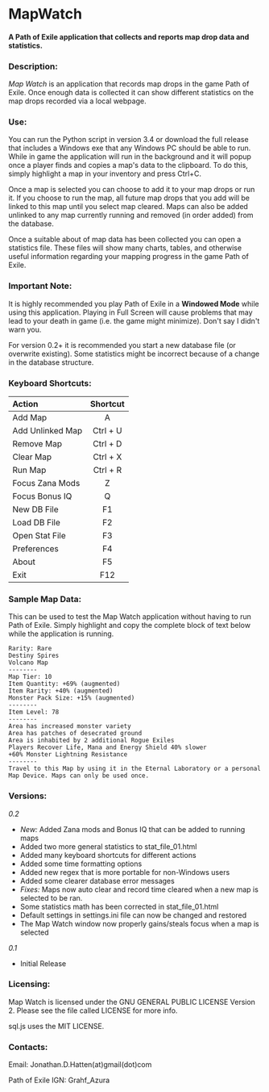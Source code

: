 # MapWatch
#### A Path of Exile application that collects and reports map drop data and statistics.


### Description:
*Map Watch* is an application that records map drops in the game Path of Exile.  Once enough data is collected it can show different statistics on the map drops recorded via a local webpage.  


### Use:
You can run the Python script in version 3.4 or download the full release that includes a Windows exe that any Windows PC should be able to run.  While in game the application will run in the background and it will popup once a player finds and copies a map's data to the clipboard.  To do this, simply highlight a map in your inventory and press Ctrl+C.  
	
Once a map is selected you can choose to add it to your map drops or run it.  If you choose to run the map, all future map drops that you add will be linked to this map until you select map cleared.  Maps can also be added unlinked to any map currently running and removed (in order added) from the database.

Once a suitable about of map data has been collected you can open a statistics file.  These files will show many charts, tables, and otherwise useful information regarding your mapping progress in the game Path of Exile.  


### Important Note:
It is highly recommended you play Path of Exile in a **Windowed Mode** while using this application.  Playing in Full Screen will cause problems that may lead to your death in game (i.e. the game might minimize).  Don't say I didn't warn you.

For version 0.2+ it is recommended you start a new database file (or overwrite existing).  Some statistics might be incorrect because of a change in the database structure.  


### Keyboard Shortcuts:
| Action | Shortcut |
| :----- | :------: |
| Add Map | A |
| Add Unlinked Map | Ctrl + U |
| Remove Map | Ctrl + D |
| Clear Map | Ctrl + X |
| Run Map | Ctrl + R |
| Focus Zana Mods | Z |
| Focus Bonus IQ | Q |
| New DB File | F1 |
| Load DB File | F2 |
| Open Stat File | F3 |
| Preferences | F4 |
| About | F5 |
| Exit | F12 |


### Sample Map Data:
This can be used to test the Map Watch application without having to run Path of Exile.  Simply highlight and copy the complete block of text below while the application is running.
```
Rarity: Rare
Destiny Spires
Volcano Map
--------
Map Tier: 10
Item Quantity: +69% (augmented)
Item Rarity: +40% (augmented)
Monster Pack Size: +15% (augmented)
--------
Item Level: 78
--------
Area has increased monster variety
Area has patches of desecrated ground
Area is inhabited by 2 additional Rogue Exiles
Players Recover Life, Mana and Energy Shield 40% slower
+60% Monster Lightning Resistance
--------
Travel to this Map by using it in the Eternal Laboratory or a personal Map Device. Maps can only be used once.
```

### Versions:
*0.2*
* *New:* Added Zana mods and Bonus IQ that can be added to running maps
* Added two more general statistics to stat_file_01.html
* Added many keyboard shortcuts for different actions
* Added some time formatting options
* Added new regex that is more portable for non-Windows users
* Added some clearer database error messages
* *Fixes:* Maps now auto clear and record time cleared when a new map is selected to be ran.
* Some statistics math has been corrected in stat_file_01.html
* Default settings in settings.ini file can now be changed and restored
* The Map Watch window now properly gains/steals focus when a map is selected

*0.1*
* Initial Release


### Licensing:
Map Watch is licensed under the GNU GENERAL PUBLIC LICENSE Version 2.  Please see the file called LICENSE for more info.

sql.js uses the MIT LICENSE.


### Contacts:
Email:  Jonathan.D.Hatten(at)gmail(dot)com

Path of Exile IGN:  Grahf_Azura
